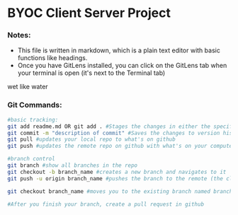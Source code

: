 # BYOC Client Server Project

### Notes:
* This file is written in markdown, which is a plain text editor with basic functions like headings.
* Once you have GitLens installed, you can click on the GitLens tab when your terminal is open (it's next to the Terminal tab)

wet like water

### Git Commands:

```bash
#basic tracking:
git add readme.md OR git add . #Stages the changes in either the specified file or all changes in the repo (git add .)
git commit -m "description of commit" #Saves the changes to version history LOCALLY
git pull #updates your local repo to what's on github
git push #updates the remote repo on github with what's on your computer

#branch control
git branch #show all branches in the repo
git checkout -b branch_name #creates a new branch and navigates to it
git push -u origin branch_name #pushes the branch to the remote (the cloud synced repo on github)

git checkout branch_name #moves you to the existing branch named branch_name

#After you finish your branch, create a pull request in github
```